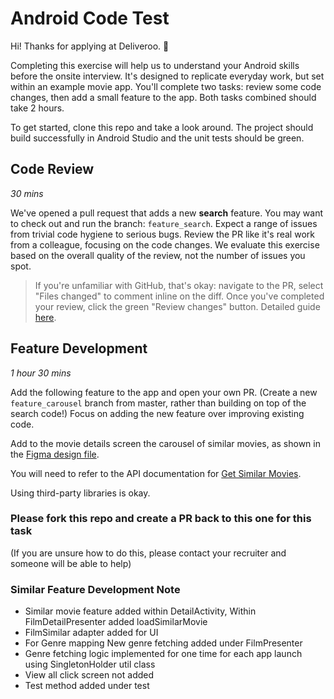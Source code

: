 # Android Code Test

Hi! Thanks for applying at Deliveroo. :tada: 

Completing this exercise will help us to understand your Android skills before the onsite interview. It's designed to replicate everyday work, but set within an example movie app. You'll complete two tasks: review some code changes, then add a small feature to the app. Both tasks combined should take 2 hours.

To get started, clone this repo and take a look around. The project should build successfully in Android Studio and the unit tests should be green.

## Code Review
*30 mins*

We've opened a pull request that adds a new __search__ feature. You may want to check out and run the branch: `feature_search`. Expect a range of issues from trivial code hygiene to serious bugs. Review the PR like it's real work from a colleague, focusing on the code changes. We evaluate this exercise based on the overall quality of the review, not the number of issues you spot.

> If you're unfamiliar with GitHub, that's okay: navigate to the PR, select "Files changed" to comment inline on the diff. Once you've completed your review, click the green "Review changes" button. Detailed guide [here](https://help.github.com/en/articles/commenting-on-a-pull-request#adding-line-comments-to-a-pull-request).

## Feature Development
*1 hour 30 mins*

Add the following feature to the app and open your own PR. (Create a new `feature_carousel` branch from master, rather than building on top of the search code!) Focus on adding the new feature over improving existing code.

Add to the movie details screen the carousel of similar movies, as shown in the [Figma design file](https://www.figma.com/file/IP8r4qleju5FLYKLytpegc/Take-home-task?node-id=0%3A1).

You will need to refer to the API documentation for [Get Similar Movies](https://developers.themoviedb.org/3/movies/get-similar-movies).

Using third-party libraries is okay.

### Please fork this repo and create a PR back to this one for this task
(If you are unsure how to do this, please contact your recruiter and someone will be able to help)


### Similar Feature Development Note

- Similar movie feature added within DetailActivity, Within FilmDetailPresenter added loadSimilarMovie
- FilmSimilar adapter added for UI
- For Genre mapping New genre fetching added under FilmPresenter
- Genre fetching logic implemented for one time for each app launch using SingletonHolder util class
- View all click screen not added
- Test method added under test